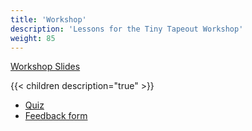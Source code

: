 ```yaml
---
title: 'Workshop'
description: 'Lessons for the Tiny Tapeout Workshop'
weight: 85
---
```


[Workshop Slides](https://docs.google.com/presentation/d/1NHFC3NHHFAzqK8HMGjxMHXJJ6r4j15dY86nk-boGDNM)

{{< children description="true" >}}

* [Quiz](https://docs.google.com/forms/d/e/1FAIpQLSfGm5MKuqEaU3wO0Cxh6_ZJ3OO1kMqhVF6jKlVLzNsVY-6Paw/viewform?usp=sf_link)
* [Feedback form](https://bit.ly/tt-ws-feedback)

